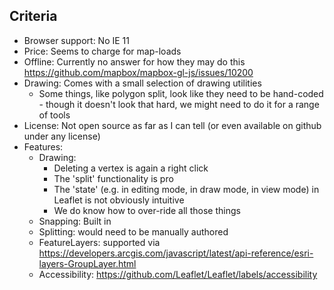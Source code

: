 




## Criteria
- Browser support: No IE 11
- Price: Seems to charge for map-loads
- Offline: Currently no answer for how they may do this https://github.com/mapbox/mapbox-gl-js/issues/10200
- Drawing: Comes with a small selection of drawing utilities
   - Some things, like polygon split, look like they need to be hand-coded - though it doesn't look that hard, we might need to do it for a range of tools
- License: Not open source as far as I can tell (or even available on github under any license)
- Features:
   - Drawing: 
      - Deleting a vertex is again a right click
      - The 'split' functionality is pro
      - The 'state' (e.g. in editing mode, in draw mode, in view mode) in Leaflet is not obviously intuitive
      - We do know how to over-ride all those things
   - Snapping: Built in
   - Splitting: would need to be manually authored
   - FeatureLayers: supported via https://developers.arcgis.com/javascript/latest/api-reference/esri-layers-GroupLayer.html
   - Accessibility: https://github.com/Leaflet/Leaflet/labels/accessibility